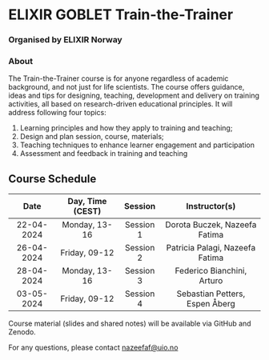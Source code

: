 # ELIXIR GOBLET Train-the-Trainer
### Organised by ELIXIR Norway

### About
The Train-the-Trainer course is for anyone regardless of academic background, and not just for life scientists. The course offers guidance, ideas and tips for designing, teaching, development and delivery on training activities, all based on research-driven educational principles. It will address following four topics: <br>

1. Learning principles and how they apply to training and teaching;
2. Design and plan session, course, materials;
3. Teaching techniques to enhance learner engagement and participation
4. Assessment and feedback in training and teaching

## Course Schedule

| Date | Day, Time (CEST) | Session | Instructor(s) |
|:--:|:--:|:--:|:--:|
| 22-04-2024| Monday, 13-16 | Session 1 | Dorota Buczek, Nazeefa Fatima |
| 26-04-2024| Friday, 09-12 | Session 2 | Patricia Palagi, Nazeefa Fatima |
| 28-04-2024| Monday, 13-16 | Session 3 | Federico Bianchini, Arturo |
| 03-05-2024| Friday, 09-12 | Session 4 | Sebastian Petters, Espen Åberg |

Course material (slides and shared notes) will be available via GitHub and Zenodo.

For any questions, please contact nazeefaf@uio.no
